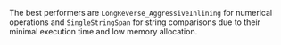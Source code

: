 The best performers are `LongReverse_AggressiveInlining` for numerical operations and `SingleStringSpan` for string comparisons due to their minimal execution time and low memory allocation.
